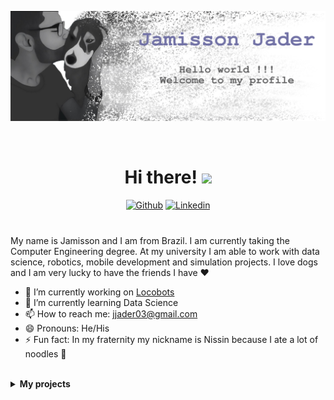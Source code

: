 <div align="center" style="margin-bottom:40px">

![Jamisson Jader](./img.png)

</br>

# Hi there! <img src="https://raw.githubusercontent.com/MartinHeinz/MartinHeinz/master/wave.gif" width="30px">

[![Github](https://img.shields.io/badge/-Github-000?style=flat-square&logo=Github&logoColor=white&link=https://github.com/jjader)](https://github.com/jjader) 
[![Linkedin](https://img.shields.io/badge/-LinkedIn-blue?style=flat-square&logo=Linkedin&logoColor=white&link=https://www.linkedin.com/in/jamisson-jader-ab2963180/)](https://www.linkedin.com/in/jamisson-jader-ab2963180/)
</div>

My name is Jamisson and I am from Brazil. I am currently taking the Computer Engineering degree. At my university I am able to work with data science, robotics, mobile development and simulation projects. I love dogs and I am very lucky to have the friends I have ❤️

- 🔭 I’m currently working on [Locobots](https://locobots.github.io/pages/sobre.html#sobre)
- 🌱 I’m currently learning Data Science 
- 📫 How to reach me: jjader03@gmail.com
- 😄 Pronouns: He/His
- ⚡ Fun fact: In my fraternity my nickname is Nissin because I ate a lot of noodles 🍜

</br>

<details>
  <summary><b>My projects</b></summary>
  
  <div align="center" style="margin-bottom:40px">
  
  </br>
  
  <a href="https://github.com/jjader">
   <img align="center" src="https://github-readme-stats.vercel.app/api?username=jjader&show_icons=true&count_private=true&line_height=40"/>
  </a>

  <a href="https://github.com/jjader">
    <img align="center" src="https://github-readme-stats.vercel.app/api/top-langs/?username=jjader" />
  </a>

  </br>
  </br>
  </br>

  <a href="https://github.com/JJader/Hackathon">
    <img align="center" src="https://github-readme-stats.vercel.app/api/pin/?username=jjader&repo=hackathon&height=40" />
  </a>

  <a href="https://github.com/JJader/Monitoramento">
    <img align="center" src="https://github-readme-stats.vercel.app/api/pin/?username=jjader&repo=Monitoramento&height=40" />
  </a>

  <a href="https://github.com/Locobots/Projeto_Proativa_3D">
    <img align="center" src="https://github-readme-stats.vercel.app/api/pin/?username=Locobots&repo=Projeto_Proativa_3D&height=40" />
  </a>

  <a href="https://github.com/Locobots/Projeto_Proativa_3D">
    <img align="center" src="https://github-readme-stats.vercel.app/api/pin/?username=Locobots&repo=Segue_linha_simulacao&height=40" />
  </a>
  
  </div>
</details>
